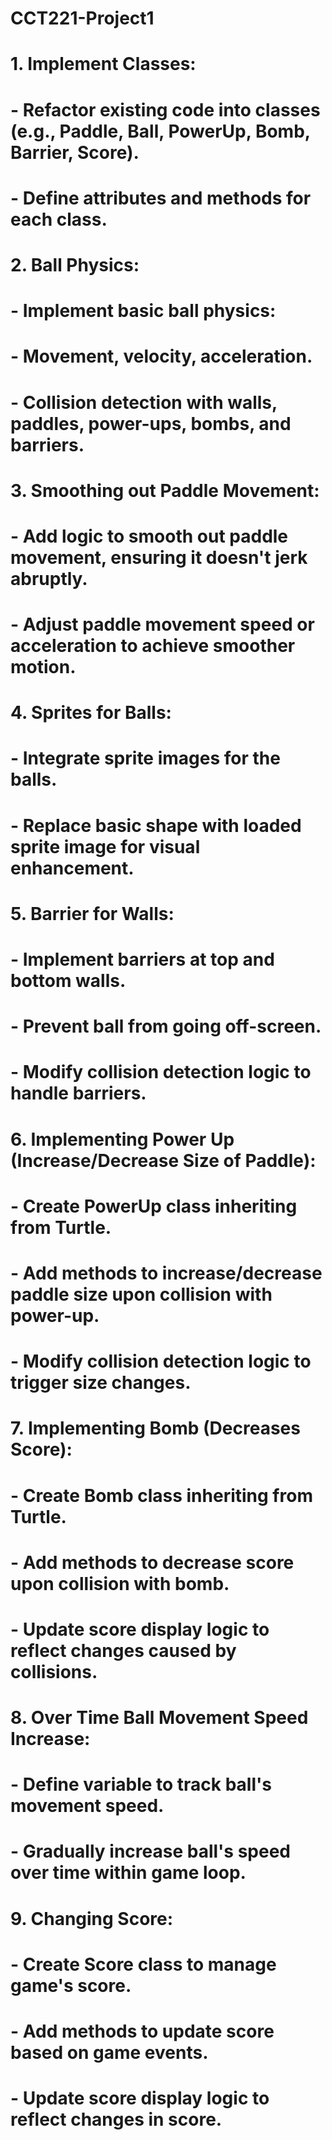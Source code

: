 # CCT221-Project1
# 1. Implement Classes:
#    - Refactor existing code into classes (e.g., Paddle, Ball, PowerUp, Bomb, Barrier, Score).
#    - Define attributes and methods for each class.

# 2. Ball Physics:
#    - Implement basic ball physics:
#      - Movement, velocity, acceleration.
#      - Collision detection with walls, paddles, power-ups, bombs, and barriers.

# 3. Smoothing out Paddle Movement:
#    - Add logic to smooth out paddle movement, ensuring it doesn't jerk abruptly.
#    - Adjust paddle movement speed or acceleration to achieve smoother motion.

# 4. Sprites for Balls:
#    - Integrate sprite images for the balls.
#    - Replace basic shape with loaded sprite image for visual enhancement.

# 5. Barrier for Walls:
#    - Implement barriers at top and bottom walls.
#    - Prevent ball from going off-screen.
#    - Modify collision detection logic to handle barriers.

# 6. Implementing Power Up (Increase/Decrease Size of Paddle):
#    - Create PowerUp class inheriting from Turtle.
#    - Add methods to increase/decrease paddle size upon collision with power-up.
#    - Modify collision detection logic to trigger size changes.

# 7. Implementing Bomb (Decreases Score):
#    - Create Bomb class inheriting from Turtle.
#    - Add methods to decrease score upon collision with bomb.
#    - Update score display logic to reflect changes caused by collisions.

# 8. Over Time Ball Movement Speed Increase:
#    - Define variable to track ball's movement speed.
#    - Gradually increase ball's speed over time within game loop.

# 9. Changing Score:
#    - Create Score class to manage game's score.
#    - Add methods to update score based on game events.
#    - Update score display logic to reflect changes in score.
